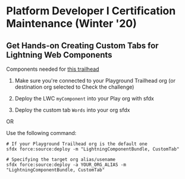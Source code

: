 # Platform Developer I Certification Maintenance (Winter '20)

## Get Hands-on Creating Custom Tabs for Lightning Web Components

Components needed for [this trailhead](https://trailhead.salesforce.com/content/learn/modules/platform-developer-i-certification-maintenance-winter-20/get-handson-creating-custom-tabs-for-lightning-web-components)

1. Make sure you're connected to your Playground Trailhead org (or destination org selected to Check the challenge)

1. Deploy the LWC `myComponent` into your Play org with sfdx
1. Deploy the custom tab `Words` into your org sfdx

OR

Use the following command:

```
# If your Playground Trailhead org is the default one
sfdx force:source:deploy -m "LightningComponentBundle, CustomTab"

# Specifying the target org alias/usename
sfdx force:source:deploy -a YOUR_ORG_ALIAS -m "LightningComponentBundle, CustomTab"
```

